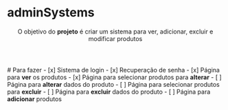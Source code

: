 # adminSystems
<header>
  <p>O objetivo do <b>projeto</b> é criar um sistema para ver, adicionar, excluir e modificar produtos</p>
</header>
# Para fazer
  - [x] Sistema de login
  - [x] Recuperação de senha
  - [x] Página para <b>ver</b> os produtos
  - [x] Página para selecionar produtos para <b>alterar</b>
    - [ ] Página para <b>alterar</b> dados do produto
  - [ ] Página para selecionar produtos para <b>excluir</b>
    - [ ] Página para <b>excluir</b> dados do produto
  - [ ] Página para <b>adicionar</b> produtos

